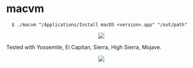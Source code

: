 # macvm
      $ ./macvm "/Applications/Install macOS <version>.app" "/out/path"
      
<p align="center">
  <img src="http://image.noelshack.com/fichiers/2018/50/5/1544758577-screen-shot-2018-12-14-at-04-35-46.png">
</p>
      
Tested with Yossemite, El Capitan, Sierra, High Sierra, Mojave.

<p align="center">
  <img src="http://image.noelshack.com/fichiers/2018/50/5/1544758780-screen-shot-2018-12-14-at-04-39-13.png">
</p>
